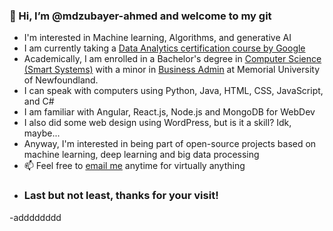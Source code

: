 ### 👋 Hi, I’m @mdzubayer-ahmed and welcome to my git
-  I'm interested in Machine learning, Algorithms, and generative AI
-  I am currently taking a [Data Analytics certification course by Google](https://www.coursera.org/professional-certificates/google-data-analytics?utm_medium=sem&utm_source=gg&utm_campaign=B2C_NAMER_google-data-analytics_google_FTCOF_professional-certificates_country-CA&campaignid=19667198857&adgroupid=148957582067&device=c&keyword=&matchtype=&network=g&devicemodel=&adposition=&creativeid=647783020235&hide_mobile_promo&gclid=Cj0KCQiAhomtBhDgARIsABcaYyl1HcDzV7sHUAJSKEaNez7izBItDaLSv1XHe2T6dm8or2U3qsG7n4IaAoZ3EALw_wcB)
-  Academically, I am enrolled in a Bachelor's degree in [Computer Science (Smart Systems)](https://www.mun.ca/undergrad/programs/science/computer-science-smart-systems/) with a minor in [Business Admin](https://www.mun.ca/university-calendar/st-johns-campus/faculty-of-business-administration/6/7/#d.en.328425) at Memorial University of Newfoundland.
- I can speak with computers using Python, Java, HTML, CSS, JavaScript, and C#
- I am familiar with Angular, React.js, Node.js and MongoDB for WebDev
- I also did some web design using WordPress, but is it a skill? Idk, maybe...
- Anyway, I'm interested in being part of open-source projects based on machine learning, deep learning and big data processing 
- 📫 Feel free to [email me](mailto:mzahmed@mun.ca) anytime for virtually anything
- ### Last but not least, thanks for your visit!
-adddddddd
